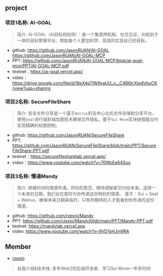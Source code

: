 ## project
### 项目1名称: **AI-GOAL**
> 简介: AI-GOAL（AI目标规划师）：是一个集质押机制、社交见证、AI规划于一体的目标管理平台，帮助每个人更加科学、高效的实现自己的目标。

- github: https://github.com/JasonRUAN/AI-GOAL https://github.com/JasonRUAN/AI-GOAL-MCP
- PPT: https://github.com/JasonRUAN/AI-GOAL-MCP/blob/ai-goal-mcp/PPT/AI-GOAL-MCP.pdf
- testnet：https://ai-goal.vercel.app/
- video：https://drive.google.com/file/d/18eX4pTlW9yaUU_o__C4B6lcXjqdVbuCK/view?usp=sharing

### 项目2名称: **SecureFileShare**
> 简介: 安全文件分享是一个基于`Walrus`的去中心化的文件存储和分享平台，使用`Seal`进行端到端加密技术确保文件隐私，基于`Sui Move`区块链智能合约实现精确的权限控制。

- github: https://github.com/JasonRUAN/SecureFileShare
- PPT: https://github.com/JasonRUAN/SecureFileShare/blob/main/PPT/SecureFileShare-PPT.pdf
- testnet：https://securefilesharelab.vercel.app/
- video：https://www.youtube.com/watch?v=70WoEe64Suo

### 项目3名称: **慢递Mandy**
> 简介: 跨越时间的情感传递。将你的思念、期待或秘密交付给未来。选择一个未来的日期，我们会在那时为你传递这份特别的情感。 基于：Sui + Seal + Walrus，确保未来日期来临时，只有你期待的人才能看到你传递的这份情感。

- github: https://github.com/rzexin/Mandy
- PPT: https://github.com/rzexin/Mandy/blob/main/PPT/Mandy-PPT.pdf
- testnet: https://mandylab.vercel.app
- video: https://www.youtube.com/watch?v=9VD1sHJm9RA

## Member
- [rzexin](https://github.com/JasonRUAN)
> 自我介绍&技术栈: 多年Web2的后端开发者，学习Sui Move一年多时间